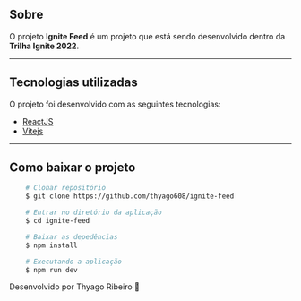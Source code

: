 ## Sobre

O projeto **Ignite Feed** é um projeto que está sendo desenvolvido dentro da **Trilha Ignite 2022**.

---

## Tecnologias utilizadas

O projeto foi desenvolvido com as seguintes tecnologias:

- [ReactJS](https://pt-br.reactjs.org/)
- [Vitejs](https://vitejs.dev/)

---

## Como baixar o projeto

```bash
    # Clonar repositório
    $ git clone https://github.com/thyago608/ignite-feed

    # Entrar no diretório da aplicação
    $ cd ignite-feed

    # Baixar as depedências
    $ npm install

    # Executando a aplicação
    $ npm run dev
```

Desenvolvido por Thyago Ribeiro 👋
